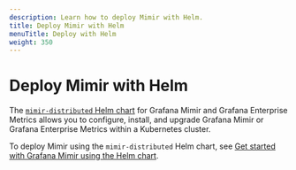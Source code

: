 ```yaml
---
description: Learn how to deploy Mimir with Helm.
title: Deploy Mimir with Helm
menuTitle: Deploy with Helm
weight: 350
---
```


# Deploy Mimir with Helm

The [`mimir-distributed` Helm chart](https://github.com/grafana/mimir/blob/main/operations/helm/charts/mimir-distributed/README.md) for Grafana Mimir and Grafana Enterprise Metrics allows you to configure, install, and upgrade Grafana Mimir or Grafana Enterprise Metrics within a Kubernetes cluster.

To deploy Mimir using the `mimir-distributed` Helm chart, see [Get started with Grafana Mimir using the Helm chart](/docs/helm-charts/mimir-distributed).